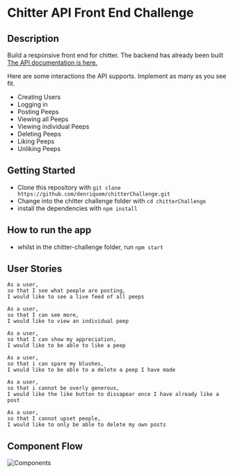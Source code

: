 # Chitter API Front End Challenge

## Description

Build a responsive front end for chitter. The backend has already been built [The API documentation is here.](https://github.com/makersacademy/chitter_api_backend)

Here are some interactions the API supports. Implement as many as you see fit.

- Creating Users
- Logging in
- Posting Peeps
- Viewing all Peeps
- Viewing individual Peeps
- Deleting Peeps
- Liking Peeps
- Unliking Peeps

## Getting Started

- Clone this repository with `git clone https://github.com/denriquem/chitterChallenge.git`
- Change into the chitter challenge folder with `cd chitterChallenge`
- install the dependencies with `npm install`

## How to run the app

- whilst in the chitter-challenge folder, run `npm start`

## User Stories

```
As a user,
so that I see what people are posting,
I would like to see a live feed of all peeps

As a user,
so that I can see more,
I would like to view an individual peep

As a user,
so that I can show my appreciation,
I would like to be able to like a peep

As a user,
so that i can spare my blushes,
I would like to be able to a delete a peep I have made

As a user,
so that i cannot be overly generous,
I would like the like button to dissapear once I have already like a post

As a user,
so that I cannot upset people,
I would like to only be able to delete my own posts

```

## Component Flow

![Components](https://user-images.githubusercontent.com/11481274/139904998-40951df2-509b-4362-8fab-9d4baf78de76.png)
